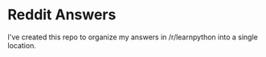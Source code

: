 # Reddit Answers

I've created this repo to organize my answers in /r/learnpython into a single location.

